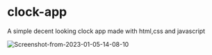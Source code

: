# clock-app
A simple decent looking clock app made with html,css and javascript

<img src="https://i.ibb.co/kccVnC5/Screenshot-from-2023-01-05-14-08-10.png" alt="Screenshot-from-2023-01-05-14-08-10" border="0">
